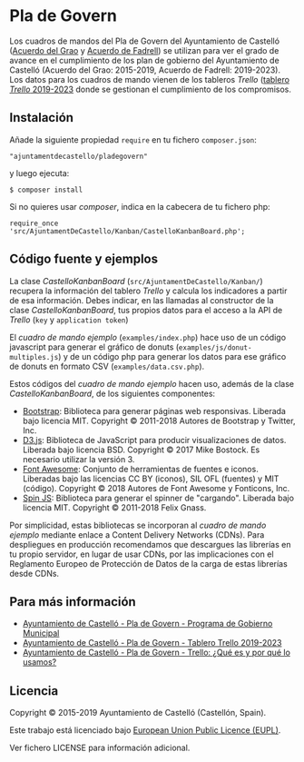 # Pla de Govern

Los cuadros de mandos del Pla de Govern del Ayuntamiento de Castelló ([Acuerdo del Grao](https://www.castello.es/frontal/plagovern/acordgrau/pages/estat2019.php) y [Acuerdo de Fadrell](https://www.castello.es/frontal/plagovern/acordfadrell/pages/estat.php)) se utilizan para ver el grado de avance en el cumplimiento de los plan de gobierno del Ayuntamiento de Castelló (Acuerdo del Grao: 2015-2019, Acuerdo de Fadrell: 2019-2023). Los datos para los cuadros de mando vienen de los tableros _Trello_ ([tablero _Trello_ 2019-2023](https://trello.com/b/XnL7ueXk/pla-de-govern-municipal-2019-2023) donde se gestionan el cumplimiento de los compromisos.

## Instalación

Añade la siguiente propiedad `require` en tu fichero `composer.json`:

`"ajuntamentdecastello/pladegovern"`

y luego ejecuta:

`$ composer install`

Si no quieres usar _composer_, indica en la cabecera de tu fichero php:

`require_once 'src/AjuntamentDeCastello/Kanban/CastelloKanbanBoard.php';`

## Código fuente y ejemplos

La clase _CastelloKanbanBoard_ (`src/AjuntamentDeCastello/Kanban/`) recupera la información del tablero _Trello_ y calcula los indicadores a partir de esa información. Debes indicar, en las llamadas al constructor de la clase _CastelloKanbanBoard_, tus propios datos para el acceso a la API de _Trello_ (`key` y `application token`)

El _cuadro de mando ejemplo_ (`examples/index.php`) hace uso de un código javascript para generar el gráfico de donuts (`examples/js/donut-multiples.js`) y de un código php para generar los datos para ese gráfico de donuts en formato CSV (`examples/data.csv.php`).

Estos códigos del _cuadro de mando ejemplo_ hacen uso, además de la clase _CastelloKanbanBoard_, de los siguientes componentes:
* [Bootstrap](https://getbootstrap.com/): Biblioteca para generar páginas web responsivas. Liberada bajo licencia MIT. Copyright &copy; 2011-2018 Autores de Bootstrap y Twitter, Inc. 
* [D3.js](https://d3js.org/): Biblioteca de JavaScript para producir visualizaciones de datos. Liberada bajo licencia BSD. Copyright &copy; 2017 Mike Bostock. Es necesario utilizar la versión 3.
* [Font Awesome](https://fontawesome.com/): Conjunto de herramientas de fuentes e iconos. Liberadas bajo las licencias CC BY (iconos), SIL OFL (fuentes) y MIT (código). Copyright &copy; 2018 Autores de Font Awesome y Fonticons, Inc.
* [Spin JS](https://spin.js.org/): Biblioteca para generar el spinner de "cargando". Liberada bajo licencia MIT. Copyright &copy; 2011-2018 Felix Gnass.

Por simplicidad, estas bibliotecas se incorporan al _cuadro de mando ejemplo_ mediante enlace a Content Delivery Networks (CDNs). Para despliegues en producción recomendamos que descargues las librerías en tu propio servidor, en lugar de usar CDNs, por las implicaciones con el Reglamento Europeo de Protección de Datos de la carga de estas librerías desde CDNs.

## Para más información

* [Ayuntamiento de Castelló - Pla de Govern - Programa de Gobierno Municipal](http://pladegovern.castello.es)
* [Ayuntamiento de Castelló - Pla de Govern - Tablero Trello 2019-2023](https://trello.com/b/XnL7ueXk/pla-de-govern-municipal-2019-2023)
* [Ayuntamiento de Castelló - Pla de Govern - Trello: ¿Qué es y por qué lo usamos?](http://www.castello.es/frontal/plagovern/pages/trello_what_is.php)

## Licencia

Copyright &copy; 2015-2019 Ayuntamiento de Castelló (Castellón, Spain).
 
Este trabajo está licenciado bajo [European Union Public Licence (EUPL)](https://joinup.ec.europa.eu/collection/eupl/eupl-guidelines-faq-infographics).

Ver fichero LICENSE para información adicional.
